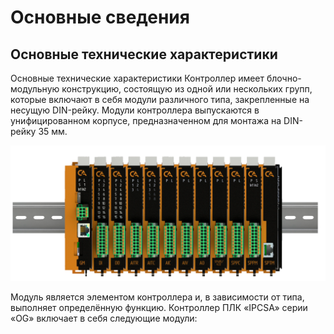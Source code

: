 # Основные сведения
## Основные технические характеристики
Основные технические характеристики
Контроллер имеет блочно-модульную конструкцию, состоящую из одной или нескольких групп, которые включают в себя модули различного типа, закрепленные на несущую DIN-рейку. 
Модули контроллера выпускаются в унифицированном корпусе, предназначенном для монтажа на DIN-рейку 35 мм.

![alt text](../img/all_plc.png)

Модуль является элементом контроллера и, в зависимости от типа, выполняет определённую функцию. 
Контроллер ПЛК «IPCSA» серии «OG» включает в себя следующие модули:

